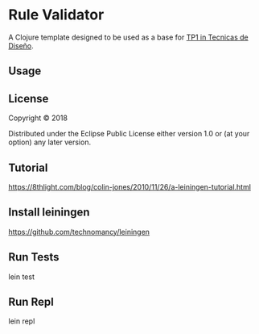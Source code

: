 # Rule Validator

A Clojure template designed to be used as a base for [TP1 in Tecnicas de Diseño](https://github.com/7510-tecnicas-de-disenio/material-clases/blob/master/TPs/2018-1C%20-%20TP-1.1%20-%20Validador%20de%20Reglas.pdf).

## Usage

<Complete this section>

## License

Copyright © 2018

Distributed under the Eclipse Public License either version 1.0 or (at
your option) any later version.

## Tutorial
https://8thlight.com/blog/colin-jones/2010/11/26/a-leiningen-tutorial.html

## Install leiningen
https://github.com/technomancy/leiningen

## Run Tests
lein test

## Run Repl
lein repl
